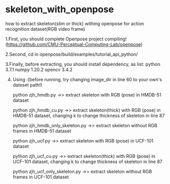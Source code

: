 # skeleton_with_openpose
how to extract skeleton(slim or thick) withing openpose for action recognition dataset(RGB video frame)

1.First, you should complete Openpose project compiling!(https://github.com/CMU-Perceptual-Computing-Lab/openpose)

2.Second, cd in openpose/build/examples/tutorial_api_python/

3.Finally, before extracting, you should install dependency, as list:
    python 3.7.1
    numpy 1.20.2
    opencv 3.4.2

4. Using :(before running, try changing image_dir in line 60 to your own's dateset path!)

    python zjh_hmdb.py   ->> extract skeleton with RGB (pose) in HMDB-51 dataset
    
    python zjh_hmdb_cu.py  ->> extract skeleton(thick) with RGB (pose) in HMDB-51 dataset, changing k to change thickness of skeleton in line 87
    
    python zjh_hmdb_only_skeleton.py ->> extract skeleton without RGB frames in HMDB-51 dataset
    
    python zjh_ucf.py   ->> extract skeleton with RGB (pose) in UCF-101 dataset
    
    python zjh_ucf_cu.py ->> extract skeleton(thick) with RGB (pose) in UCF-101 dataset, changing k to change thickness of skeleton in line 87
    
    python zjh_ucf_only_skeleton.py ->> extract skeleton without RGB frames in UCF-101 dataset
    
